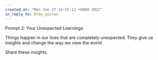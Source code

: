 ```yaml
---
created_at: "Mon Jun 27 15:55:12 +0000 2022"
in_reply_to: @leo_guinan
---
```


Prompt 2: Your Unexpected Learnings

Things happen in our lives that are completely unexpected. They give us insights and change the way we view the world.

Share these insights.